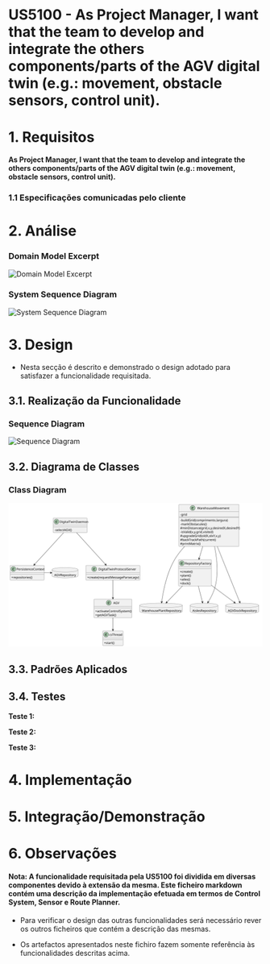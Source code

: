 US5100 - As Project Manager, I want that the team to develop and integrate the others components/parts of the AGV digital twin (e.g.: movement, obstacle sensors, control unit).
=======================================

# 1. Requisitos

**As Project Manager, I want that the team to develop and integrate the others components/parts of the AGV digital twin (e.g.: movement, obstacle sensors, control unit).**

### 1.1 Especificações comunicadas pelo cliente


# 2. Análise

### Domain Model Excerpt
![Domain Model Excerpt](DM_5100.svg)

### System Sequence Diagram
![System Sequence Diagram](SSD_5100.svg)

# 3. Design

- Nesta secção é descrito e demonstrado o design adotado para satisfazer a funcionalidade requisitada.

## 3.1. Realização da Funcionalidade

### Sequence Diagram
![Sequence Diagram](SD_5100.svg)

## 3.2. Diagrama de Classes

### Class Diagram
![Class Diagram](CD_5100.svg)

## 3.3. Padrões Aplicados

## 3.4. Testes

**Teste 1:** 

**Teste 2:**

**Teste 3:**

# 4. Implementação



# 5. Integração/Demonstração


# 6. Observações

#### Nota: A funcionalidade requisitada pela US5100 foi dividida em diversas componentes devido à extensão da mesma. Este ficheiro markdown contém uma descrição da implementação efetuada em termos de Control System, Sensor e Route Planner.

- Para verificar o design das outras funcionalidades será necessário rever os outros ficheiros que contém a descrição das mesmas.

- Os artefactos apresentados neste fichiro fazem somente referência às funcionalidades descritas acima.
